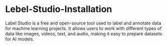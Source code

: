 # Lebel-Studio-Installation
Label Studio is a free and open-source tool used to label and annotate data for machine learning projects. It allows users to work with different types of data like images, videos, text, and audio, making it easy to prepare datasets for AI models.

